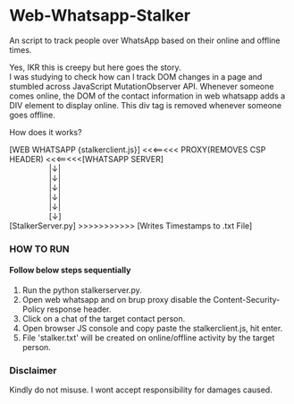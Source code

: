 # Web-Whatsapp-Stalker
An script to track people over WhatsApp based on their online and offline times.

Yes, IKR this is creepy but here goes the story.<br />
I was studying to check how can I track DOM changes in a page and stumbled across JavaScript MutationObserver API.
Whenever someone comes online, the DOM of the contact information in web whatsapp adds a DIV element to display online.
This div tag is removed whenever someone goes offline.

How does it works?

[WEB WHATSAPP {stalkerclient.js}] <<<==<<< PROXY(REMOVES CSP HEADER) <<<==<<<[WHATSAPP SERVER]<br />
&nbsp;&nbsp;&nbsp;&nbsp;&nbsp;&nbsp;&nbsp;&nbsp;&nbsp;&nbsp;&nbsp;&nbsp;&nbsp;&nbsp;&nbsp;&nbsp;&nbsp;&nbsp;|↓|<br />
&nbsp;&nbsp;&nbsp;&nbsp;&nbsp;&nbsp;&nbsp;&nbsp;&nbsp;&nbsp;&nbsp;&nbsp;&nbsp;&nbsp;&nbsp;&nbsp;&nbsp;&nbsp;|↓|<br />
&nbsp;&nbsp;&nbsp;&nbsp;&nbsp;&nbsp;&nbsp;&nbsp;&nbsp;&nbsp;&nbsp;&nbsp;&nbsp;&nbsp;&nbsp;&nbsp;&nbsp;&nbsp;|↓|<br />
&nbsp;&nbsp;&nbsp;&nbsp;&nbsp;&nbsp;&nbsp;&nbsp;&nbsp;&nbsp;&nbsp;&nbsp;&nbsp;&nbsp;&nbsp;&nbsp;&nbsp;&nbsp;|↓|<br />
&nbsp;&nbsp;&nbsp;&nbsp;&nbsp;&nbsp;&nbsp;&nbsp;&nbsp;&nbsp;&nbsp;&nbsp;&nbsp;&nbsp;&nbsp;&nbsp;&nbsp;&nbsp;|↓|<br />
&nbsp;&nbsp;&nbsp;&nbsp;&nbsp;&nbsp;&nbsp;&nbsp;&nbsp;&nbsp;&nbsp;&nbsp;&nbsp;&nbsp;&nbsp;&nbsp;&nbsp;&nbsp;[↓]<br />
   [StalkerServer.py] >>>>>>>>>>> [Writes Timestamps to .txt File]

### HOW TO RUN
#### Follow below steps sequentially

1. Run the python stalkerserver.py.
2. Open web whatsapp and on brup proxy disable the Content-Security-Policy response header.
3. Click on a chat of the target contact person.
4. Open browser JS console and copy paste the stalkerclient.js, hit enter.
5. File 'stalker.txt' will be created on online/offline activity by the target person.


### Disclaimer
Kindly do not misuse. I wont accept responsibility for damages caused.
